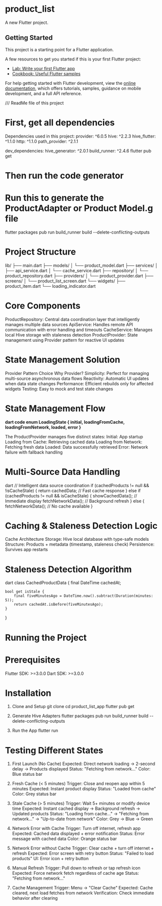 # product_list

A new Flutter project.

## Getting Started

This project is a starting point for a Flutter application.

A few resources to get you started if this is your first Flutter project:

- [Lab: Write your first Flutter app](https://docs.flutter.dev/get-started/codelab)
- [Cookbook: Useful Flutter samples](https://docs.flutter.dev/cookbook)

For help getting started with Flutter development, view the
[online documentation](https://docs.flutter.dev/), which offers tutorials,
samples, guidance on mobile development, and a full API reference.

/// ReadMe file of this project
# First, get all dependencies
Dependencies used in this project:
provider: ^6.0.5
hive: ^2.2.3
hive_flutter: ^1.1.0
http: ^1.1.0
path_provider: ^2.1.1

dev_dependencies:
hive_generator: ^2.0.1
build_runner: ^2.4.6
flutter pub get

# Then run the code generator
# Run this to generate the ProductAdapter or Product Model.g file
flutter packages pub run build_runner build --delete-conflicting-outputs

# Project Structure
lib/
├── main.dart
├── models/
│   └── product_model.dart
├── services/
│   ├── api_service.dart
│   └── cache_service.dart
├── repository/
│   └── product_repository.dart
├── providers/
│   └── product_provider.dart
├── screens/
│   └── product_list_screen.dart
└── widgets/
├── product_item.dart
└── loading_indicator.dart

# Core Components
ProductRepository: Central data coordination layer that intelligently manages multiple data sources
ApiService: Handles remote API communication with error handling and timeouts
CacheService: Manages local Hive storage with staleness detection
ProductProvider: State management using Provider pattern for reactive UI updates

# State Management Solution
Provider Pattern Choice
Why Provider?
Simplicity: Perfect for managing multi-source asynchronous data flows
Reactivity: Automatic UI updates when data state changes
Performance: Efficient rebuilds only for affected widgets
Testing: Easy to mock and test state changes

# State Management Flow
**dart code
enum LoadingState { initial, loadingFromCache, loadingFromNetwork, loaded, error }**

The ProductProvider manages five distinct states:
Initial: App startup
Loading from Cache: Retrieving cached data
Loading from Network: Fetching fresh data
Loaded: Data successfully retrieved
Error: Network failure with fallback handling

# Multi-Source Data Handling
dart
// Intelligent data source coordination
if (cachedProducts != null && !isCacheStale) {
return cachedData;  // Fast cache response
} else if (cachedProducts != null && isCacheStale) {
showCachedData();   // Immediate display
fetchNetworkData(); // Background refresh
} else {
fetchNetworkData(); // No cache available
}


# Caching & Staleness Detection Logic
Cache Architecture
Storage: Hive local database with type-safe models
Structure: Products + metadata (timestamp, staleness check)
Persistence: Survives app restarts

# Staleness Detection Algorithm
dart
class CachedProductData {
final DateTime cachedAt;

    bool get isStale {
        final fiveMinutesAgo = DateTime.now().subtract(Duration(minutes: 5));
        return cachedAt.isBefore(fiveMinutesAgo);
    }
}

# Running the Project
# Prerequisites
Flutter SDK: >=3.0.0
Dart SDK: >=3.0.0

# Installation
1. Clone and Setup
git clone <repository-url>
cd product_list_app
flutter pub get

2. Generate Hive Adapters
flutter packages pub run build_runner build --delete-conflicting-outputs

3. Run the App
flutter run


# Testing Different States
1. First Launch (No Cache)
Expected: Direct network loading → 2-second delay → Products displayed
Status: "Fetching from network..."
Color: Blue status bar

2. Fresh Cache (< 5 minutes)
Trigger: Close and reopen app within 5 minutes
Expected: Instant product display
Status: "Loaded from cache"
Color: Grey status bar

3. Stale Cache (> 5 minutes)
Trigger: Wait 5+ minutes or modify device time
Expected: Instant cached display → Background refresh → Updated products
Status: "Loading from cache..." → "Fetching from network..." → "Up-to-date from network"
Color: Grey → Blue → Green

4. Network Error with Cache
Trigger: Turn off internet, refresh app
Expected: Cached data displayed + error notification
Status: Error message with cached data
Color: Orange status bar

5. Network Error without Cache
Trigger: Clear cache + turn off internet + refresh
Expected: Error screen with retry button
Status: "Failed to load products"
UI: Error icon + retry button

6. Manual Refresh
Trigger: Pull down to refresh or tap refresh icon
Expected: Force network fetch regardless of cache age
Status: "Fetching from network..."

7. Cache Management
Trigger: Menu → "Clear Cache"
Expected: Cache cleared, next load fetches from network
Verification: Check immediate behavior after clearing
